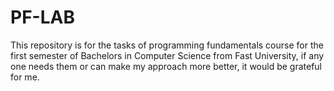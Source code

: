 # PF-LAB
This repository is for the tasks of programming fundamentals course for the first semester of Bachelors in Computer Science from Fast University, if any one needs them or can make my approach more better, it would be grateful for me.
